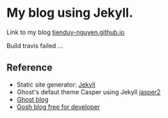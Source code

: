 # My blog using Jekyll.

Link to my blog [tienduy-nguyen.github.io](https://tienduy-nguyen.github.io)

Build travis failed ...
## Reference
- Static site generator: [Jekyll](https://jekyllrb.com/)
- Ghost's defaut theme Casper using Jekyll [jasper2](https://github.com/jekyller/jasper2)
- [Ghost blog](https://ghost.org/)
- [Gosh blog free for developer](https://github.com/TryGhost/Ghost)